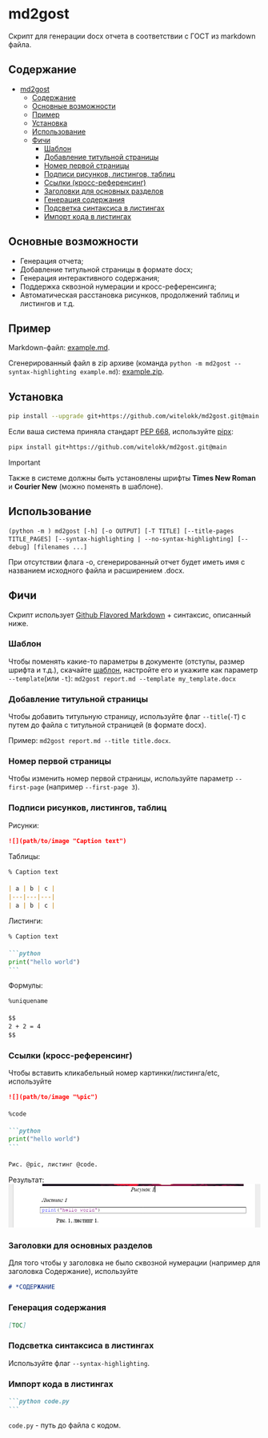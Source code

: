 # md2gost

Скрипт для генерации docx отчета в соответствии с ГОСТ из markdown файла.

## Содержание
<!-- TOC -->
* [md2gost](#md2gost)
  * [Содержание](#содержание)
  * [Основные возможности](#основные-возможности)
  * [Пример](#пример)
  * [Установка](#установка)
  * [Использование](#использование)
  * [Фичи](#фичи)
    * [Шаблон](#шаблон)
    * [Добавление титульной страницы](#добавление-титульной-страницы)
    * [Номер первой страницы](#номер-первой-страницы)
    * [Подписи рисунков, листингов, таблиц](#подписи-рисунков-листингов-таблиц)
    * [Ссылки (кросс-референсинг)](#ссылки-кросс-референсинг)
    * [Заголовки для основных разделов](#заголовки-для-основных-разделов)
    * [Генерация содержания](#генерация-содержания)
    * [Подсветка синтаксиса в листингах](#подсветка-синтаксиса-в-листингах)
    * [Импорт кода в листингах](#импорт-кода-в-листингах)
<!-- TOC -->

## Основные возможности
- Генерация отчета;
- Добавление титульной страницы в формате docx;
- Генерация интерактивного содержания;
- Поддержка сквозной нумерации и кросс-референсинга;
- Автоматическая расстановка рисунков, продолжений таблиц и листингов и т.д.

## Пример
Markdown-файл: [example.md](https://github.com/witelokk/md2gost/blob/main/examples/example.md).

Сгенерированный файл в zip архиве (команда `python -m md2gost --syntax-highlighting example.md`): [example.zip](https://nightly.link/witelokk/md2gost/workflows/example-generator/main/example.zip?h=f65c99d31a9379f44fcc6e923de4a735a271d5aa).

## Установка
```bash
pip install --upgrade git+https://github.com/witelokk/md2gost.git@main
```

Если ваша система приняла стандарт [PEP 668](https://peps.python.org/pep-0668/), используйте [pipx](https://pypa.github.io/pipx/):
```bash
pipx install git+https://github.com/witelokk/md2gost.git@main
```

> [!IMPORTANT]
> Также  в системе должны быть установлены шрифты **Times New Roman** и **Courier New** (можно поменять в шаблоне).

## Использование
```
(python -m ) md2gost [-h] [-o OUTPUT] [-T TITLE] [--title-pages TITLE_PAGES] [--syntax-highlighting | --no-syntax-highlighting] [--debug] [filenames ...]
```

При отсутствии флага -o, сгенерированный отчет будет иметь имя с названием исходного файла и расширением .docx.

## Фичи
Скрипт использует [Github Flavored Markdown](https://github.github.com/gfm/) + синтаксис, описанный ниже.

### Шаблон
Чтобы поменять какие-то параметры в документе (отступы, размер шрифта и т.д.), скачайте [шаблон](https://github.com/witelokk/md2gost/raw/main/md2gost/Template.docx), настройте его
и укажите как параметр `--template`(или `-t`): `md2gost report.md --template my_template.docx`

### Добавление титульной страницы
Чтобы добавить титульную страницу, используйте флаг `--title`(`-T`) с путем до файла с титульной страницей (в формате docx).

Пример: `md2gost report.md --title title.docx`.

### Номер первой страницы
Чтобы изменить номер первой страницы, используйте параметр `--first-page` (например `--first-page 3`).

### Подписи рисунков, листингов, таблиц
Рисунки:
```markdown
![](path/to/image "Caption text")
```

Таблицы:
```markdown
% Caption text

| a | b | c |
|---|---|---|
| a | b | c |
```

Листинги:
~~~markdown
% Caption text

```python
print("hello world")
```
~~~

Формулы:
```markdown
%uniquename

$$
2 + 2 = 4
$$
```

### Ссылки (кросс-референсинг)
Чтобы вставить кликабельный номер картинки/листинга/etc, используйте
~~~markdown
![](path/to/image "%pic")

%code

```python
print("hello world")
```

Рис. @pic, листинг @code.
~~~

Результат:
![](./images/crossreferencing.png)

### Заголовки для основных разделов
Для того чтобы у заголовка не было сквозной нумерации (например для заголовка Содержание), используйте 
```markdown
# *СОДЕРЖАНИЕ
```

### Генерация содержания
```markdown
[TOC]
```

### Подсветка синтаксиса в листингах
Используйте флаг ```--syntax-highlighting```.

### Импорт кода в листингах
~~~markdown
```python code.py
```
~~~
`code.py` - путь до файла с кодом.
